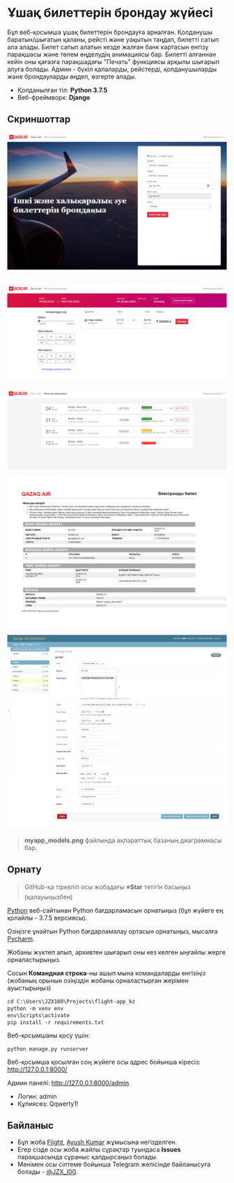 # Ұшақ билеттерін брондау жүйесі
Бұл веб-қосымша ұшақ билеттерін брондауға арналған. Қолданушы баратын/шығатын қаланы, рейсті және уақытын таңдап, билетті сатып ала алады. Билет сатып алатын кезде жалған банк картасын енгізу парақшасы және төлем өңделудің анимациясы бар. Билетті алғаннан кейін оны қағазға парақшадағы "Печать" функциясы арқылы шығарып алуға болады. Админ - бүкіл қалаларды, рейстерді, қолданушыларды және брондауларды өңдеп, өзгерте алады.
* Қолданылған тіл: <b>Python 3.7.5</b> 
* Веб-фреймворк: <b>Django</b>

## Скриншоттар
![Басты бет](./Screenshots/mainpage.png)

![Рейс](./Screenshots/flights.png)

![Брондаулар](./Screenshots/bookings.png)

![Билет](./Screenshots/ticket.png)

![Админ панелі](./Screenshots/admin.png)
> <b>myapp_models.png</b> файлында ақпараттық базаның диаграммасы бар.

## Орнату
> GitHub-қа тіркеліп осы жобадағы <b>⭐Star</b> тетігін басыңыз (қалауыңызбен)

[Python](https://www.python.org/) веб-сайтынан Python бағдарламасын орнатыңыз (бұл жүйеге ең қолайлы - 3.7.5 версиясы).

Озіңізге ұнайтын Python бағдарламалау ортасын орнатыңыз, мысалға [Pycharm](https://www.jetbrains.com/ru-ru/pycharm/).

Жобаны жүктеп алып, архивтен шығарып оны кез келген ыңғайлы жерге орналастырыңыз. 

Сосын <b>Командная строка</b>-ны ашып мына командаларды енгізіңіз (жобаның орынын озіңіздін жобаны орналастырған жерімен ауыстырыңыз)

```
cd C:\Users\JZX100\Projects\flight-app_kz
python -m venv env
env\Scripts\activate
pip install -r requirements.txt
```
Веб-қосымшаны қосу үшін:
```
python manage.py runserver
```
Веб-қосымша қосылған соң жүйеге осы адрес бойынша кіресіз: http://127.0.0.1:8000/

Админ панелі: http://127.0.0.1:8000/admin

* Логин: admin
* Құпиясөз: Qqwerty1!

## Байланыс
* Бұл жоба [Flight](https://github.com/ayush9304/Flight), [Ayush Kumar](https://github.com/ayush9304) жұмысына негізделген.
* Егер сізде осы жоба жайлы сұрақтар туындаса <b>Issues</b> парақшасында сұраныс қалдырсаңыз болады. 
* Менімен осы сілтеме бойынша Telegram желісінде байланысуға болады - [@JZX_I00](https://t.me/JZX_I00). 

